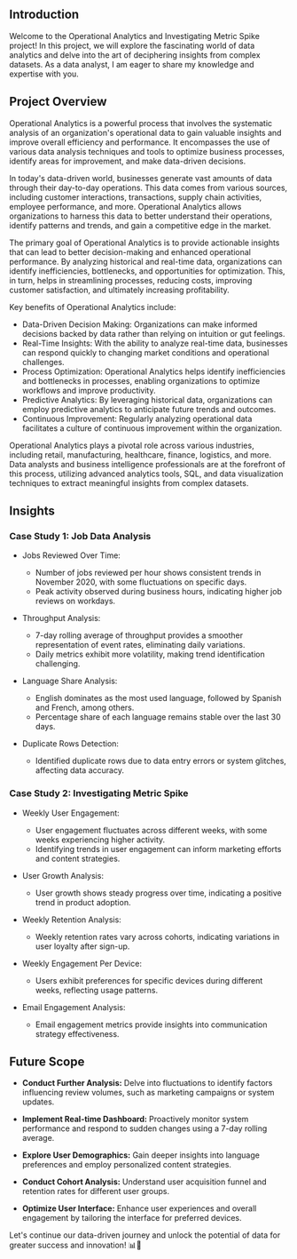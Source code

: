 ## Introduction


Welcome to the Operational Analytics and Investigating Metric Spike project! In this project, we will explore the fascinating world of data analytics and delve into the art of deciphering insights from complex datasets. As a data analyst, I am eager to share my knowledge and expertise with you.

## Project Overview

Operational Analytics is a powerful process that involves the systematic analysis of an organization's operational data to gain valuable insights and improve overall efficiency and performance. It encompasses the use of various data analysis techniques and tools to optimize business processes, identify areas for improvement, and make data-driven decisions.

In today's data-driven world, businesses generate vast amounts of data through their day-to-day operations. This data comes from various sources, including customer interactions, transactions, supply chain activities, employee performance, and more. Operational Analytics allows organizations to harness this data to better understand their operations, identify patterns and trends, and gain a competitive edge in the market.

The primary goal of Operational Analytics is to provide actionable insights that can lead to better decision-making and enhanced operational performance. By analyzing historical and real-time data, organizations can identify inefficiencies, bottlenecks, and opportunities for optimization. This, in turn, helps in streamlining processes, reducing costs, improving customer satisfaction, and ultimately increasing profitability.

Key benefits of Operational Analytics include:

- Data-Driven Decision Making: Organizations can make informed decisions backed by data rather than relying on intuition or gut feelings.
- Real-Time Insights: With the ability to analyze real-time data, businesses can respond quickly to changing market conditions and operational challenges.
- Process Optimization: Operational Analytics helps identify inefficiencies and bottlenecks in processes, enabling organizations to optimize workflows and improve productivity.
- Predictive Analytics: By leveraging historical data, organizations can employ predictive analytics to anticipate future trends and outcomes.
- Continuous Improvement: Regularly analyzing operational data facilitates a culture of continuous improvement within the organization.

Operational Analytics plays a pivotal role across various industries, including retail, manufacturing, healthcare, finance, logistics, and more. Data analysts and business intelligence professionals are at the forefront of this process, utilizing advanced analytics tools, SQL, and data visualization techniques to extract meaningful insights from complex datasets.


## Insights

### Case Study 1: Job Data Analysis

- Jobs Reviewed Over Time:
  - Number of jobs reviewed per hour shows consistent trends in November 2020, with some fluctuations on specific days.
  - Peak activity observed during business hours, indicating higher job reviews on workdays.

- Throughput Analysis:
  - 7-day rolling average of throughput provides a smoother representation of event rates, eliminating daily variations.
  - Daily metrics exhibit more volatility, making trend identification challenging.

- Language Share Analysis:
  - English dominates as the most used language, followed by Spanish and French, among others.
  - Percentage share of each language remains stable over the last 30 days.

- Duplicate Rows Detection:
  - Identified duplicate rows due to data entry errors or system glitches, affecting data accuracy.

### Case Study 2: Investigating Metric Spike

- Weekly User Engagement:
  - User engagement fluctuates across different weeks, with some weeks experiencing higher activity.
  - Identifying trends in user engagement can inform marketing efforts and content strategies.

- User Growth Analysis:
  - User growth shows steady progress over time, indicating a positive trend in product adoption.

- Weekly Retention Analysis:
  - Weekly retention rates vary across cohorts, indicating variations in user loyalty after sign-up.

- Weekly Engagement Per Device:
  - Users exhibit preferences for specific devices during different weeks, reflecting usage patterns.

- Email Engagement Analysis:
  - Email engagement metrics provide insights into communication strategy effectiveness.




 ## Future Scope

- **Conduct Further Analysis:** Delve into fluctuations to identify factors influencing review volumes, such as marketing campaigns or system updates.

- **Implement Real-time Dashboard:** Proactively monitor system performance and respond to sudden changes using a 7-day rolling average.

- **Explore User Demographics:** Gain deeper insights into language preferences and employ personalized content strategies.

- **Conduct Cohort Analysis:** Understand user acquisition funnel and retention rates for different user groups.

- **Optimize User Interface:** Enhance user experiences and overall engagement by tailoring the interface for preferred devices.

Let's continue our data-driven journey and unlock the potential of data for greater success and innovation! 📊🚀
